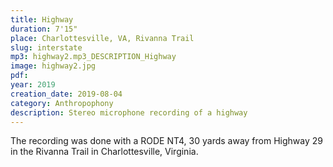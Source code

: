 ```yaml
---
title: Highway
duration: 7'15"
place: Charlottesville, VA, Rivanna Trail
slug: interstate
mp3: highway2.mp3_DESCRIPTION_Highway
image: highway2.jpg
pdf: 
year: 2019
creation_date: 2019-08-04
category: Anthropophony
description: Stereo microphone recording of a highway
---
```


The recording was done with a RODE NT4, 30 yards away from Highway 29 in the Rivanna Trail in Charlottesville, Virginia.